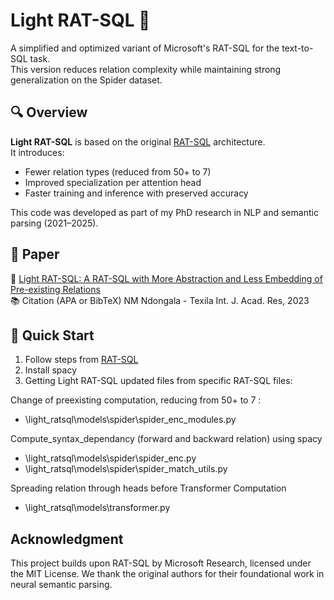 # Light RAT-SQL 🧠

A simplified and optimized variant of Microsoft's RAT-SQL for the text-to-SQL task.  
This version reduces relation complexity while maintaining strong generalization on the Spider dataset.

## 🔍 Overview

**Light RAT-SQL** is based on the original [RAT-SQL](https://github.com/microsoft/rat-sql) architecture.  
It introduces:
- Fewer relation types (reduced from 50+ to 7)
- Improved specialization per attention head
- Faster training and inference with preserved accuracy

This code was developed as part of my PhD research in NLP and semantic parsing (2021–2025).

## 📖 Paper 

📝 [Light RAT-SQL: A RAT-SQL with More Abstraction and Less Embedding of Pre-existing Relations](https://www.texilajournal.com/adminlogin/download.php?category=article&file=Academic_Research_Vol10_Issue2_Article_1.pdf)  
📚 Citation (APA or BibTeX)
NM Ndongala - Texila Int. J. Acad. Res, 2023

## 🚀 Quick Start
1. Follow steps from [RAT-SQL](https://github.com/microsoft/rat-sql)
2. Install spacy  
3. Getting Light RAT-SQL updated files from specific RAT-SQL files:
   
Change of preexisting computation, reducing from 50+ to 7 : 

- \light_ratsql\models\spider\spider_enc_modules.py 

Compute_syntax_dependancy (forward and backward relation) using spacy

- \light_ratsql\models\spider\spider_enc.py 
- \light_ratsql\models\spider\spider_match_utils.py

Spreading relation through heads before Transformer Computation 
- \light_ratsql\models\transformer.py

## Acknowledgment
This project builds upon RAT-SQL by Microsoft Research, licensed under the MIT License.
We thank the original authors for their foundational work in neural semantic parsing.
